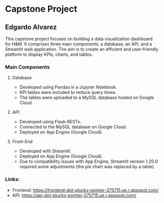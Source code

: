 # Capstone Project #
## Edgardo Alvarez ##

This capstone project focuses on building a data visualization dashboard for H&M. It comprises three main components: a database, an API, and a Streamlit web application. The aim is to create an efficient and user-friendly platform to display KPIs, charts, and tables.

### Main Components ### 

1. Database

    - Developed using Pandas in a Jupyter Notebook.
    - KPI tables were included to reduce query times.
    - The tables were uploaded to a MySQL database hosted on Google Cloud.

2. API

    - Developed using Flask-RESTx.
    - Connected to the MySQL database on Google Cloud.
    - Deployed on App Engine (Google Cloud).

3. Front-End

    - Developed with Streamlit.
    - Deployed on App Engine (Google Cloud).
    - Due to compatibility issues with App Engine, Streamlit version 1.20.0 required some adjustments (the pie chart was replaced by a table).

### Links: ###

- Frontend: https://frontend-dot-plucky-pointer-375715.ue.r.appspot.com/
- API: https://api-dot-plucky-pointer-375715.ue.r.appspot.com/
